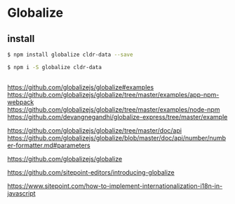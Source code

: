# Globalize  


## install  

```sh
$ npm install globalize cldr-data --save

$ npm i -S globalize cldr-data
``` 

## 
https://github.com/globalizejs/globalize#examples  
https://github.com/globalizejs/globalize/tree/master/examples/app-npm-webpack  
https://github.com/globalizejs/globalize/tree/master/examples/node-npm  
https://github.com/devangnegandhi/globalize-express/tree/master/example  


https://github.com/globalizejs/globalize/tree/master/doc/api  
https://github.com/globalizejs/globalize/blob/master/doc/api/number/number-formatter.md#parameters


https://github.com/globalizejs/globalize  

https://github.com/sitepoint-editors/introducing-globalize  

https://www.sitepoint.com/how-to-implement-internationalization-i18n-in-javascript




